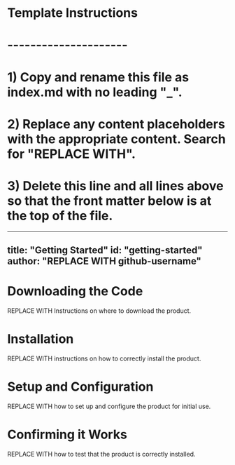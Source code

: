 # Template Instructions
# ---------------------
# 1) Copy and rename this file as index.md with no leading "_".
# 2) Replace any content placeholders with the appropriate content. Search for "REPLACE WITH".
# 3) Delete this line and all lines above so that the front matter below is at the top of the file. 
---
title: "Getting Started"
id: "getting-started" 
author: "REPLACE WITH github-username"
---

# Downloading the Code

REPLACE WITH Instructions on where to download the product.

# Installation

REPLACE WITH instructions on how to correctly install the product.

# Setup and Configuration

REPLACE WITH how to set up and configure the product for initial use.

# Confirming it Works

REPLACE WITH how to test that the product is correctly installed.